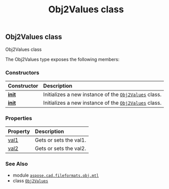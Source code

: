 ﻿---
title: Obj2Values class
second_title: Aspose.CAD for Python via .NET API References
description: 
type: docs
weight: 10
url: /aspose.cad.fileformats.obj.mtl/obj2values/
is_root: false
---

## Obj2Values class

Obj2Values class



The Obj2Values type exposes the following members:

### Constructors
| Constructor | Description |
| :- | :- |
| [__init__](/cad/python-net/aspose.cad.fileformats.obj.mtl/obj2values/__init__/#) | Initializes a new instance of the [`Obj2Values`](/cad/python-net/aspose.cad.fileformats.obj.mtl/obj2values) class. |
| [__init__](/cad/python-net/aspose.cad.fileformats.obj.mtl/obj2values/__init__/#float-float) | Initializes a new instance of the [`Obj2Values`](/cad/python-net/aspose.cad.fileformats.obj.mtl/obj2values) class. |


### Properties
| Property | Description |
| :- | :- |
| [val1](/cad/python-net/aspose.cad.fileformats.obj.mtl/obj2values/val1) | Gets or sets the val1. |
| [val2](/cad/python-net/aspose.cad.fileformats.obj.mtl/obj2values/val2) | Gets or sets the val2. |



### See Also
* module [`aspose.cad.fileformats.obj.mtl`](..)
* class [`Obj2Values`](/cad/python-net/aspose.cad.fileformats.obj.mtl/obj2values)
